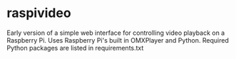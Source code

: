 raspivideo
==========

Early version of a simple web interface for controlling video playback on a Raspberry Pi. Uses Raspberry Pi's built in OMXPlayer and Python. Required Python packages are listed in requirements.txt
